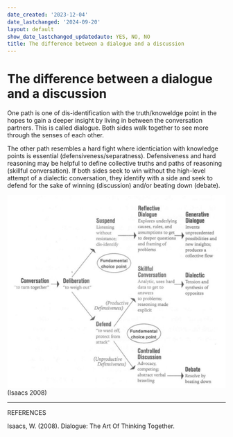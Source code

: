 ```yaml
---
date_created: '2023-12-04'
date_lastchanged: '2024-09-20'
layout: default
show_date_lastchanged_updatedauto: YES, NO, NO
title: The difference between a dialogue and a discussion
---
```


# The difference between a dialogue and a discussion 

One path is one of dis-identification with the truth/knoweldge point in the hopes to gain a deeper insight by living in between the conversation partners. This is called dialogue. Both sides walk together to see more through the senses of each other. 

The other path resembles a hard fight where identiciation with knowledge points is essential (defensiveness/separatness). Defensiveness and hard reasoning may be helpful to define collective truths and paths of reasoning (skillful conversation). If both sides seek to win without the high-level attempt of a dialectic conversation, they identify with a side and seek to defend for the sake of winning (discussion) and/or beating down (debate).

![](media/cleanshot_2023-12-03-at-17-54-16@2x.png)
(Isaacs 2008)

________________
REFERENCES

Isaacs, W. (2008). Dialogue: The Art Of Thinking Together.